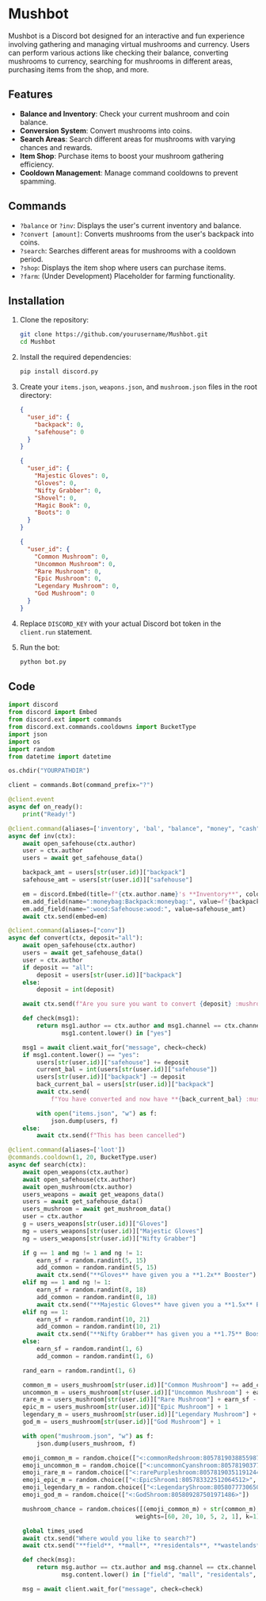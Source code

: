 # Mushbot

Mushbot is a Discord bot designed for an interactive and fun experience involving gathering and managing virtual mushrooms and currency. Users can perform various actions like checking their balance, converting mushrooms to currency, searching for mushrooms in different areas, purchasing items from the shop, and more.

## Features

- **Balance and Inventory**: Check your current mushroom and coin balance.
- **Conversion System**: Convert mushrooms into coins.
- **Search Areas**: Search different areas for mushrooms with varying chances and rewards.
- **Item Shop**: Purchase items to boost your mushroom gathering efficiency.
- **Cooldown Management**: Manage command cooldowns to prevent spamming.

## Commands

- `?balance` or `?inv`: Displays the user's current inventory and balance.
- `?convert [amount]`: Converts mushrooms from the user's backpack into coins.
- `?search`: Searches different areas for mushrooms with a cooldown period.
- `?shop`: Displays the item shop where users can purchase items.
- `?farm`: (Under Development) Placeholder for farming functionality.

## Installation

1. Clone the repository:
    ```bash
    git clone https://github.com/yourusername/Mushbot.git
    cd Mushbot
    ```

2. Install the required dependencies:
    ```bash
    pip install discord.py
    ```

3. Create your `items.json`, `weapons.json`, and `mushroom.json` files in the root directory:
    ```json
    {
      "user_id": {
        "backpack": 0,
        "safehouse": 0
      }
    }
    ```

    ```json
    {
      "user_id": {
        "Majestic Gloves": 0,
        "Gloves": 0,
        "Nifty Grabber": 0,
        "Shovel": 0,
        "Magic Book": 0,
        "Boots": 0
      }
    }
    ```

    ```json
    {
      "user_id": {
        "Common Mushroom": 0,
        "Uncommon Mushroom": 0,
        "Rare Mushroom": 0,
        "Epic Mushroom": 0,
        "Legendary Mushroom": 0,
        "God Mushroom": 0
      }
    }
    ```

4. Replace `DISCORD_KEY` with your actual Discord bot token in the `client.run` statement.

5. Run the bot:
    ```bash
    python bot.py
    ```

## Code

```python
import discord
from discord import Embed
from discord.ext import commands
from discord.ext.commands.cooldowns import BucketType
import json
import os
import random
from datetime import datetime

os.chdir("YOURPATHDIR")

client = commands.Bot(command_prefix="?")

@client.event
async def on_ready():
    print("Ready!")

@client.command(aliases=['inventory', 'bal', "balance", "money", "cash"])
async def inv(ctx):
    await open_safehouse(ctx.author)
    user = ctx.author
    users = await get_safehouse_data()

    backpack_amt = users[str(user.id)]["backpack"]
    safehouse_amt = users[str(user.id)]["safehouse"]

    em = discord.Embed(title=f"{ctx.author.name}'s **Inventory**", color=discord.Color.red())
    em.add_field(name=":moneybag:Backpack:moneybag:", value=f"{backpack_amt} :mushroom:")
    em.add_field(name=":wood:Safehouse:wood:", value=safehouse_amt)
    await ctx.send(embed=em)

@client.command(aliases=["conv"])
async def convert(ctx, deposit="all"):
    await open_safehouse(ctx.author)
    users = await get_safehouse_data()
    user = ctx.author
    if deposit == "all":
        deposit = users[str(user.id)]["backpack"]
    else:
        deposit = int(deposit)

    await ctx.send(f"Are you sure you want to convert {deposit} :mushroom: from your backpack into {deposit} :coin:?")

    def check(msg1):
        return msg1.author == ctx.author and msg1.channel == ctx.channel and \
               msg1.content.lower() in ["yes"]

    msg1 = await client.wait_for("message", check=check)
    if msg1.content.lower() == "yes":
        users[str(user.id)]["safehouse"] += deposit
        current_bal = int(users[str(user.id)]["safehouse"])
        users[str(user.id)]["backpack"] -= deposit
        back_current_bal = users[str(user.id)]["backpack"]
        await ctx.send(
            f"You have converted and now have **{back_current_bal} :mushroom:** in your **Backpack** and have **{current_bal} :coin:** in your **Safehouse**")

        with open("items.json", "w") as f:
            json.dump(users, f)
    else:
        await ctx.send(f"This has been cancelled")

@client.command(aliases=['loot'])
@commands.cooldown(1, 20, BucketType.user)
async def search(ctx):
    await open_weapons(ctx.author)
    await open_safehouse(ctx.author)
    await open_mushroom(ctx.author)
    users_weapons = await get_weapons_data()
    users = await get_safehouse_data()
    users_mushroom = await get_mushroom_data()
    user = ctx.author
    g = users_weapons[str(user.id)]["Gloves"]
    mg = users_weapons[str(user.id)]["Majestic Gloves"]
    ng = users_weapons[str(user.id)]["Nifty Grabber"]

    if g == 1 and mg != 1 and ng != 1:
        earn_sf = random.randint(5, 15)
        add_common = random.randint(5, 15)
        await ctx.send("**Gloves** have given you a **1.2x** Booster")
    elif mg == 1 and ng != 1:
        earn_sf = random.randint(8, 18)
        add_common = random.randint(8, 18)
        await ctx.send("**Majestic Gloves** have given you a **1.5x** Booster")
    elif ng == 1:
        earn_sf = random.randint(10, 21)
        add_common = random.randint(10, 21)
        await ctx.send("**Nifty Grabber** has given you a **1.75** Booster")
    else:
        earn_sf = random.randint(1, 6)
        add_common = random.randint(1, 6)

    rand_earn = random.randint(1, 6)

    common_m = users_mushroom[str(user.id)]["Common Mushroom"] += add_common
    uncommon_m = users_mushroom[str(user.id)]["Uncommon Mushroom"] + earn_sf - (earn_sf - random.randint(1, 6))
    rare_m = users_mushroom[str(user.id)]["Rare Mushroom"] + earn_sf - (earn_sf - random.randint(1, 10))
    epic_m = users_mushroom[str(user.id)]["Epic Mushroom"] + 1
    legendary_m = users_mushroom[str(user.id)]["Legendary Mushroom"] + 1
    god_m = users_mushroom[str(user.id)]["God Mushroom"] + 1

    with open("mushroom.json", "w") as f:
        json.dump(users_mushroom, f)

    emoji_common_m = random.choice(["<:commonRedshroom:805781903885598750>", "<:commonGreenshroom:805781903784542249>", "<:commonBlueshroom:805781904316956702>"])
    emoji_uncommon_m = random.choice(["<:uncommonCyanshroom:805781903776022559>", "<:uncommonOrangeshroom:805781903890317342>"])
    emoji_rare_m = random.choice(["<:rarePurpleshroom:805781903511912449>", "<:rarePinkshroom:805781903813771294>"])
    emoji_epic_m = random.choice(["<:EpicShroom1:805783322512064512>", "<:EpicShroom2:805784644100161576>", "<:EpicShroom3:805784644166746122>", "<:EpicShroom4:805792279654039582>"])
    emoji_legendary_m = random.choice(["<:LegendaryShroom:805807773065019444>"])
    emoji_god_m = random.choice(["<:GodShroom:805809287501971486>"])

    mushroom_chance = random.choices([(emoji_common_m) + str(common_m), (emoji_uncommon_m) + str(uncommon_m), (emoji_rare_m) + str(rare_m), (emoji_epic_m) + str(epic_m), (emoji_legendary_m) + str(legendary_m), (emoji_god_m) + str(god_m)],
                                    weights=[60, 20, 10, 5, 2, 1], k=1)

    global times_used
    await ctx.send("Where would you like to search?")
    await ctx.send("**field**, **mall**, **residentals**, **wastelands**, **lot**")

    def check(msg):
        return msg.author == ctx.author and msg.channel == ctx.channel and \
               msg.content.lower() in ["field", "mall", "residentals", "wastelands", "lot"]

    msg = await client.wait_for("message", check=check)
